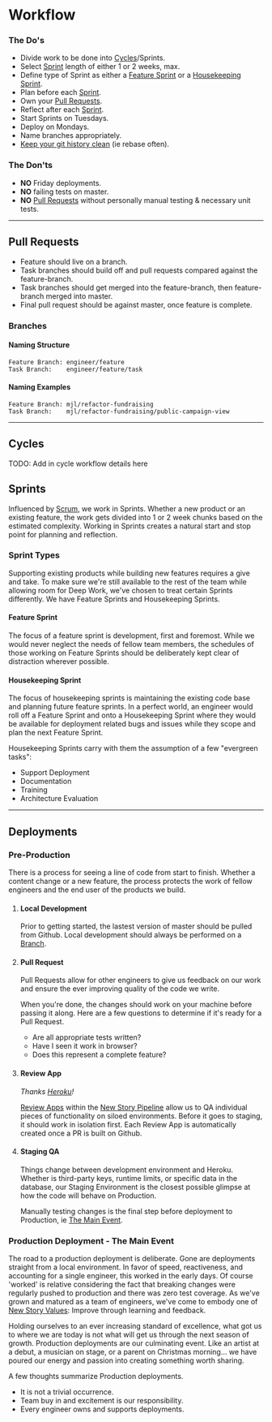 # Workflow

### The Do's

 - Divide work to be done into [Cycles]/Sprints.
 - Select [Sprint] length of either 1 or 2 weeks, max.
 - Define type of Sprint as either a [Feature Sprint] or a [Housekeeping Sprint].
 - Plan before each [Sprint].
 - Own your [Pull Requests].
 - Reflect after each [Sprint].
 - Start Sprints on Tuesdays.
 - Deploy on Mondays.
 - Name branches appropriately.
 - <a href="https://git-scm.com/book/en/v2/Git-Tools-Rewriting-History" target="_blank">Keep your git history clean</a> (ie rebase often).


### The Don'ts

 - **NO** Friday deployments.
 - **NO** failing tests on master.
 - **NO** [Pull Requests] without personally manual testing & necessary unit tests.

---
## Pull Requests

 - Feature should live on a branch.
 - Task branches should build off and pull requests compared against the feature-branch.
 - Task branches should get merged into the feature-branch, then feature-branch merged into master.
 - Final pull request should be against master, once feature is complete.

### Branches
#### Naming Structure
```
Feature Branch: engineer/feature
Task Branch:    engineer/feature/task
```

#### Naming Examples
```
Feature Branch: mjl/refactor-fundraising
Task Branch:    mjl/refactor-fundraising/public-campaign-view
```

---
## Cycles
TODO: Add in cycle workflow details here

## Sprints
Influenced by [Scrum](https://www.amazon.com/Scrum-Doing-Twice-Work-Half/dp/1847941109/ref=sr_1_2?s=books&ie=UTF8&qid=1523450369&sr=1-2), we work in Sprints. Whether a new product or an existing feature, the work gets divided into 1 or 2 week chunks based on the estimated complexity. Working in Sprints creates a natural start and stop point for planning and reflection.

### Sprint Types
Supporting existing products while building new features requires a give and take. To make sure we're still available to the rest of the team while allowing room for Deep Work, we've chosen to treat certain Sprints differently. We have Feature Sprints and Housekeeping Sprints.

#### Feature Sprint
The focus of a feature sprint is development, first and foremost. While we would never neglect the needs of fellow team members, the schedules of those working on Feature Sprints should be deliberately kept clear of distraction wherever possible.

#### Housekeeping Sprint
The focus of housekeeping sprints is maintaining the existing code base and planning future feature sprints. In a perfect world, an engineer would roll off a Feature Sprint and onto a Housekeeping Sprint where they would be available for deployment related bugs and issues while they scope and plan the next Feature Sprint.

Housekeeping Sprints carry with them the assumption of a few "evergreen tasks":
- Support Deployment
- Documentation
- Training
- Architecture Evaluation

---
## Deployments

### Pre-Production
There is a process for seeing a line of code from start to finish. Whether a content change or a new feature, the process protects the work of fellow engineers and the end user of the products we build.

1. #### Local Development
    Prior to getting started, the lastest version of master should be pulled from Github. Local development should always be performed on a [Branch].

2. #### Pull Request
    Pull Requests allow for other engineers to give us feedback on our work and ensure the ever improving quality of the code we write.

    When you're done, the changes should work on your machine before passing it along. Here are a few questions to determine if it's ready for a Pull Request.
    - Are all appropriate tests written?
    - Have I seen it work in browser?
    - Does this represent a complete feature?

3. #### Review App
    _Thanks [Heroku]!_  

    [Review Apps](https://devcenter.heroku.com/articles/github-integration-review-apps) within the [New Story Pipeline](https://dashboard.heroku.com/pipelines/bfd5df14-35aa-4ec3-a0db-3de361e5ba6b) allow us to QA individual pieces of functionality on siloed environments. Before it goes to staging, it should work in isolation first. Each Review App is automatically created once a PR is built on Github. 

4. #### Staging QA
    Things change between development environment and Heroku. Whether is third-party keys, runtime limits, or specific data in the database, our Staging Environment is the closest possible glimpse at how the code will behave on Production.

    Manually testing changes is the final step before deployment to Production, ie [The Main Event].

### Production Deployment - The Main Event
  The road to a production deployment is deliberate. Gone are deployments straight from a local environment. In favor of speed, reactiveness, and accounting for a single engineer, this worked in the early days. Of course 'worked' is relative considering the fact that breaking changes were regularly pushed to production and there was zero test coverage. As we've grown and matured as a team of engineers, we've come to embody one of [New Story Values](https://newstorycharity.org/vision/): Improve through learning and feedback.

  Holding ourselves to an ever increasing standard of excellence, what got us to where we are today is not what will get us through the next season of growth. Production deployments are our culminating event. Like an artist at a debut, a musician on stage, or a parent on Christmas morning... we have poured our energy and passion into creating something worth sharing.

  A few thoughts summarize Production deployments.
  - It is not a trivial occurrence.
  - Team buy in and excitement is our responsibility.
  - Every engineer owns and supports deployments.

[//]: # (These are reference links used in the body of this note and get stripped out when the markdown processor does its job.)
   [Pull Requests]: <#pull-requests>
   [Pull Request]: <#pull-requests>
   [Heroku]: <https://dashboard.heroku.com/teams/newstory/overview>
   [Branch]: <#branches>
   [Cycles]: <#cycles>
   [Sprint]: <#sprints>
   [Feature Sprint]: <#feature-sprint>
   [Housekeeping Sprint]: <#housekeeping-sprint>
   [The Main Event]: <#production-deployment---the-main-event>

